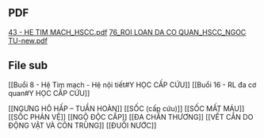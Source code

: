 ## PDF
[43 - HE TIM MACH_HSCC.pdf](file:///D:/OneDrive%20-%20UMP/TOT%20NGHIEP/200%20PDF_GUI%20SINH%20VIEN_thienqc/43%20-%20HE%20TIM%20MACH_HSCC_QUANG%20%C4%90%E1%BA%A0I%20%201.pdf)
[76_ROI LOAN DA CO QUAN_HSCC_NGOC TU-new.pdf](file:///D:/OneDrive%20-%20UMP/TOT%20NGHIEP/200%20PDF_GUI%20SINH%20VIEN_thienqc/76_ROI%20LOAN%20DA%20CO%20QUAN_HSCC_NGOC%20TU-new.pdf)
## File sub
[[Buổi 8 - Hệ Tim mạch - Hệ nội tiết#Y HỌC CẤP CỨU]]
[[Buổi 16 - RL đa cơ quan#Y HỌC CẤP CỨU]]



[[NGƯNG HÔ HẤP – TUẦN HOÀN]]
[[SỐC (cấp cứu)]]
[[SỐC MẤT MÁU]]
[[SỐC PHẢN VỆ]]
[[NGỘ ĐỘC CẤP]]
[[ĐA CHẤN THƯƠNG]]
[[VẾT CẮN DO ĐỘNG VẬT VÀ CÔN TRÙNG]]
[[ĐUỐI NƯỚC]]  


